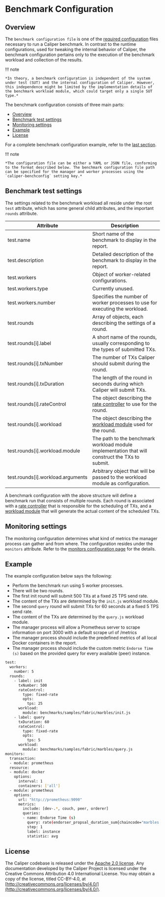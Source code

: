 # Benchmark Configuration

## Overview
The `benchmark configuration file` is one of the [required configuration](runtime-config.md) files necessary to run a Caliper benchmark. In contrast to the runtime configurations, used for tweaking the internal behavior of Caliper, the benchmark configuration pertains only to the execution of the benchmark workload and collection of the results.

!!! note

    *In theory, a benchmark configuration is independent of the system under test (SUT) and the internal configuration of Caliper. However, this independence might be limited by the implementation details of the benchmark workload module, which could target only a single SUT type.*

The benchmark configuration consists of three main parts:

- [Overview](#overview)
- [Benchmark test settings](#benchmark-test-settings)
- [Monitoring settings](#monitoring-settings)
- [Example](#example)
- [License](#license)

For a complete benchmark configuration example, refer to the [last section](#example).

!!! note

    *The configuration file can be either a YAML or JSON file, conforming to the format described below. The benchmark configuration file path can be specified for the manager and worker processes using the `caliper-benchconfig` setting key.*

## Benchmark test settings
The settings related to the benchmark workload all reside under the root `test` attribute, which has some general child attributes, and the important `rounds` attribute.

| Attribute                                | Description                                                                                     |
|------------------------------------------|-------------------------------------------------------------------------------------------------|
| test.name                                | Short name of the benchmark to display in the report.                                           |
| test.description                         | Detailed description of the benchmark to display in the report.                                 |
| test.workers                             | Object of worker-related configurations.                                                        |
| test.workers.type                        | Currently unused.                                                                               |
| test.workers.number                      | Specifies the number of worker processes to use for executing the workload.                     |
| test.rounds                              | Array of objects, each describing the settings of a round.                                      |
| test.rounds[i].label                     | A short name of the rounds, usually corresponding to the types of submitted TXs.                |
| test.rounds[i].txNumber                  | The number of TXs Caliper should submit during the round.                                       |
| test.rounds[i].txDuration                | The length of the round in seconds during which Caliper will submit TXs.                        |
| test.rounds[i].rateControl               | The object describing the [rate controller](rate-controllers.md) to use for the round.                                 |
| test.rounds[i].workload                  | The object describing the [workload module](workload-module.md) used for the round.                                   |
| test.rounds[i].workload.module           | The path to the benchmark workload module implementation that will construct the TXs to submit. |
| test.rounds[i].workload.arguments        | Arbitrary object that will be passed to the workload module as configuration.                   |

A benchmark configuration with the above structure will define a benchmark run that consists of multiple rounds. Each round is associated with a [rate controller](rate-controllers.md) that is responsible for the scheduling of TXs, and a [workload module](workload-module.md) that will generate the actual content of the scheduled TXs.

## Monitoring settings

The monitoring configuration determines what kind of metrics the manager process can gather and from where. The configuration resides under the `monitors` attribute. Refer to the [monitors configuration page](caliper-monitors.md) for the details.

## Example

The example configuration below says the following:

- Perform the benchmark run using 5 worker processes.
- There will be two rounds.
- The first init round will submit 500 TXs at a fixed 25 TPS send rate.
- The content of the TXs are determined by the `init.js` workload module.
- The second `query` round will submit TXs for 60 seconds at a fixed 5 TPS send rate.
- The content of the TXs are determined by the `query.js` workload module.
- The manager process will allow a Prometheus server to scrape information on port 3000 with a default scrape url of /metrics
- The manager process should include the predefined metrics of all local Docker containers in the report.
- The manager process should include the custom metric `Endorse Time (s)` based on the provided query for every available (peer) instance.

```sh
test:
  workers:
    number: 5
  rounds:
    - label: init
      txNumber: 500
      rateControl:
        type: fixed-rate
        opts:
          tps: 25
      workload:
        module: benchmarks/samples/fabric/marbles/init.js
    - label: query
      txDuration: 60
      rateControl:
        type: fixed-rate
        opts:
          tps: 5
      workload:
        module: benchmarks/samples/fabric/marbles/query.js
monitors:
  transaction:
  - module: prometheus
  resource:
  - module: docker
    options:
      interval: 1
      containers: ['all']
  - module: prometheus
    options:
      url: "http://prometheus:9090"
      metrics:
        include: [dev-.*, couch, peer, orderer]
        queries:
        - name: Endorse Time (s)
          query: rate(endorser_propsal_duration_sum{chaincode="marbles:v0"}[5m])/rate(endorser_propsal_duration_count{chaincode="marbles:v0"}[5m])
          step: 1
          label: instance
          statistic: avg
```

## License

The Caliper codebase is released under the [Apache 2.0 license](../getting-started/license.md). Any documentation developed by the Caliper Project is licensed under the Creative Commons Attribution 4.0 International License. You may obtain a copy of the license, titled CC-BY-4.0, at [http://creativecommons.org/licenses/by/4.0/](http://creativecommons.org/licenses/by/4.0/).